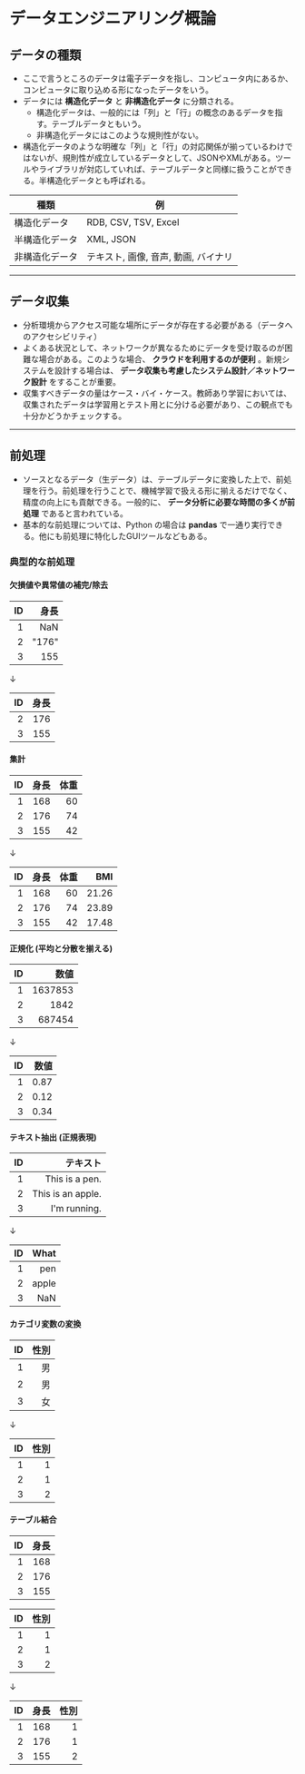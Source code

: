# データエンジニアリング概論

## データの種類

* ここで言うところのデータは電子データを指し、コンピュータ内にあるか、コンピュータに取り込める形になったデータをいう。
* データには __構造化データ__ と __非構造化データ__ に分類される。
    - 構造化データは、一般的には「列」と「行」の概念のあるデータを指す。テーブルデータともいう。
    - 非構造化データにはこのような規則性がない。
* 構造化データのような明確な「列」と「行」の対応関係が揃っているわけではないが、規則性が成立しているデータとして、JSONやXMLがある。ツールやライブラリが対応していれば、テーブルデータと同様に扱うことができる。半構造化データとも呼ばれる。

| 種類 | 例 |
| -- | -- |
| 構造化データ | RDB, CSV, TSV, Excel |
| 半構造化データ | XML, JSON |
| 非構造化データ | テキスト, 画像, 音声, 動画, バイナリ |

---

## データ収集

* 分析環境からアクセス可能な場所にデータが存在する必要がある（データへのアクセシビリティ）
* よくある状況として、ネットワークが異なるためにデータを受け取るのが困難な場合がある。このような場合、 __クラウドを利用するのが便利__ 。新規システムを設計する場合は、 __データ収集も考慮したシステム設計／ネットワーク設計__ をすることが重要。
* 収集すべきデータの量はケース・バイ・ケース。教師あり学習においては、収集されたデータは学習用とテスト用とに分ける必要があり、この観点でも十分かどうかチェックする。

---

## 前処理

* ソースとなるデータ（生データ）は、テーブルデータに変換した上で、前処理を行う。前処理を行うことで、機械学習で扱える形に揃えるだけでなく、精度の向上にも貢献できる。一般的に、 __データ分析に必要な時間の多くが前処理__ であると言われている。
* 基本的な前処理については、Python の場合は __pandas__ で一通り実行できる。他にも前処理に特化したGUIツールなどもある。


### 典型的な前処理

#### 欠損値や異常値の補完/除去

| ID | 身長 |
| --:| --:|
| 1 | NaN |
| 2 | "176" |
| 3 | 155 |

↓

| ID | 身長 |
| --:| --:|
| 2 | 176 |
| 3 | 155 |

#### 集計

| ID | 身長 | 体重 |
| --:| --:| --:|
| 1 | 168 | 60 |
| 2 | 176 | 74 |
| 3 | 155 | 42 |

↓

| ID | 身長 | 体重 | BMI |
| --:| --:| --:| --:|
| 1 | 168 | 60 | 21.26 |
| 2 | 176 | 74 | 23.89 |
| 3 | 155 | 42 | 17.48 |

#### 正規化 (平均と分散を揃える)

| ID | 数値 |
| --:| --:|
| 1 | 1637853 |
| 2 | 1842 |
| 3 | 687454 |

↓

| ID | 数値 |
| --:| --:|
| 1 | 0.87 |
| 2 | 0.12 |
| 3 | 0.34 |

#### テキスト抽出 (正規表現)

| ID | テキスト |
| --:| --:|
| 1 | This is a pen. |
| 2 | This is an apple. |
| 3 | I'm running. |

↓

| ID | What |
| --:| --:|
| 1 | pen |
| 2 | apple |
| 3 | NaN |

#### カテゴリ変数の変換

| ID | 性別 |
| --:| --:|
| 1 | 男 |
| 2 | 男 |
| 3 | 女 |

↓

| ID | 性別 |
| --:| --:|
| 1 | 1 |
| 2 | 1 |
| 3 | 2 |

#### テーブル結合

| ID | 身長 |
| --:| --:|
| 1 | 168 |
| 2 | 176 |
| 3 | 155 |

| ID | 性別 |
| --:| --:|
| 1 | 1 |
| 2 | 1 |
| 3 | 2 |

↓

| ID | 身長 | 性別 |
| --:| --:| --:|
| 1 | 168 | 1 |
| 2 | 176 | 1 |
| 3 | 155 | 2 |
